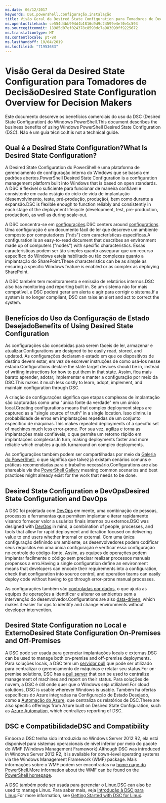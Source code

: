 ```yaml
---
ms.date: 06/12/2017
keywords: DSC,powershell,configuração,instalação
title: Visão Geral da Desired State Configuration para Tomadores de Decisão
ms.openlocfilehash: ce554d4bb994d4b1816d9d9c24599e4ef0e1c593
ms.sourcegitcommit: 18985d07ef024378c8590dc7a983099ff9225672
ms.translationtype: HT
ms.contentlocale: pt-BR
ms.lasthandoff: 10/04/2019
ms.locfileid: "71953683"
---
```

# <a name="desired-state-configuration-overview-for-decision-makers"></a><span data-ttu-id="8a6cf-103">Visão Geral da Desired State Configuration para Tomadores de Decisão</span><span class="sxs-lookup"><span data-stu-id="8a6cf-103">Desired State Configuration Overview for Decision Makers</span></span>

<span data-ttu-id="8a6cf-104">Este documento descreve os benefícios comerciais do uso da DSC (Desired State Configuration) do Windows PowerShell.</span><span class="sxs-lookup"><span data-stu-id="8a6cf-104">This document describes the business benefits of using Windows PowerShell Desired State Configuration (DSC).</span></span> <span data-ttu-id="8a6cf-105">Não é um guia técnico.</span><span class="sxs-lookup"><span data-stu-id="8a6cf-105">It is not a technical guide.</span></span>

## <a name="what-is-desired-state-configuration"></a><span data-ttu-id="8a6cf-106">Qual é a Desired State Configuration?</span><span class="sxs-lookup"><span data-stu-id="8a6cf-106">What Is Desired State Configuration?</span></span>

<span data-ttu-id="8a6cf-107">A Desired State Configuration do PowerShell é uma plataforma de gerenciamento de configuração interna do Windows que se baseia em padrões abertos.</span><span class="sxs-lookup"><span data-stu-id="8a6cf-107">PowerShell Desired State Configuration is a configuration management platform built into Windows that is based on open standards.</span></span> <span data-ttu-id="8a6cf-108">A DSC é flexível o suficiente para funcionar de maneira confiável e consistente em cada estágio do ciclo de vida de implantação (desenvolvimento, teste, pré-produção, produção), bem como durante a expansão.</span><span class="sxs-lookup"><span data-stu-id="8a6cf-108">DSC is flexible enough to function reliably and consistently in each stage of the deployment lifecycle (development, test, pre-production, production), as well as during scale-out.</span></span>

<span data-ttu-id="8a6cf-109">A DSC concentra-se em [configurações](../configurations/configurations.md).</span><span class="sxs-lookup"><span data-stu-id="8a6cf-109">DSC centers around [configurations](../configurations/configurations.md).</span></span>
<span data-ttu-id="8a6cf-110">Uma configuração é um documento fácil de ler que descreve um ambiente composto por computadores ("nós") com características específicas.</span><span class="sxs-lookup"><span data-stu-id="8a6cf-110">A configuration is an easy-to-read document that describes an environment made up of computers ("nodes") with specific characteristics.</span></span>
<span data-ttu-id="8a6cf-111">Essas características podem ser tão simples quanto assegurar que um recurso específico do Windows esteja habilitado ou tão complexas quanto a implantação do SharePoint.</span><span class="sxs-lookup"><span data-stu-id="8a6cf-111">These characteristics can be as simple as ensuring a specific Windows feature is enabled or as complex as deploying SharePoint.</span></span>

<span data-ttu-id="8a6cf-112">A DSC também tem monitoramento e emissão de relatórios internos.</span><span class="sxs-lookup"><span data-stu-id="8a6cf-112">DSC also has monitoring and reporting built in.</span></span>
<span data-ttu-id="8a6cf-113">Se um sistema não for mais compatível, a DSC poderá gerar um alerta e agir para corrigir o sistema.</span><span class="sxs-lookup"><span data-stu-id="8a6cf-113">If a system is no longer compliant, DSC can raise an alert and act to correct the system.</span></span>

## <a name="benefits-of-using-desired-state-configuration"></a><span data-ttu-id="8a6cf-114">Benefícios do Uso da Configuração de Estado Desejado</span><span class="sxs-lookup"><span data-stu-id="8a6cf-114">Benefits of Using Desired State Configuration</span></span>

<span data-ttu-id="8a6cf-115">As configurações são concebidas para serem fáceis de ler, armazenar e atualizar.</span><span class="sxs-lookup"><span data-stu-id="8a6cf-115">Configurations are designed to be easily read, stored, and updated.</span></span>
<span data-ttu-id="8a6cf-116">As configurações declaram o estado em que os dispositivos de destino devem estar, em vez de escrever instruções de como usá-los nesse estado.</span><span class="sxs-lookup"><span data-stu-id="8a6cf-116">Configurations declare the state target devices should be in, instead of writing instructions for how to put them in that state.</span></span>
<span data-ttu-id="8a6cf-117">Assim, fica mais barato aprender, adotar, implementar e manter a configuração por meio da DSC.</span><span class="sxs-lookup"><span data-stu-id="8a6cf-117">This makes it much less costly to learn, adopt, implement, and maintain configuration through DSC.</span></span>

<span data-ttu-id="8a6cf-118">A criação de configurações significa que etapas complexas de implantação são capturadas como uma "única fonte da verdade" em um único local.</span><span class="sxs-lookup"><span data-stu-id="8a6cf-118">Creating configurations means that complex deployment steps are captured as a "single source of truth" in a single location.</span></span>
<span data-ttu-id="8a6cf-119">Isso diminui a probabilidade de erros em implantações repetidas de um conjunto específico de máquinas.</span><span class="sxs-lookup"><span data-stu-id="8a6cf-119">This makes repeated deployments of a specific set of machines much less error-prone.</span></span>
<span data-ttu-id="8a6cf-120">Por sua vez, agiliza e torna as implantações mais confiáveis, o que permite um retorno rápido em implantações complexas.</span><span class="sxs-lookup"><span data-stu-id="8a6cf-120">In turn, making deployments faster and more reliable which enables a quick turnaround on complex deployments.</span></span>

<span data-ttu-id="8a6cf-121">As configurações também podem ser compartilhadas por meio da [Galeria do PowerShell](https://powershellgallery.com), o que significa que talvez já existam cenários comuns e práticas recomendadas para o trabalho necessário.</span><span class="sxs-lookup"><span data-stu-id="8a6cf-121">Configurations are also shareable via the [PowerShell Gallery](https://powershellgallery.com) meaning common scenarios and best practices might already exist for the work that needs to be done.</span></span>


## <a name="desired-state-configuration-and-devops"></a><span data-ttu-id="8a6cf-122">Desired State Configuration e DevOps</span><span class="sxs-lookup"><span data-stu-id="8a6cf-122">Desired State Configuration and DevOps</span></span>

<span data-ttu-id="8a6cf-123">A DSC foi projetada com [DevOps](http://blogs.technet.com/b/ashleymcglone/archive/2015/11/20/devops-for-n00bs-ie-windows-people.aspx) em mente, uma combinação de pessoas, processos e ferramentas que permitem implantar e iterar rapidamente visando fornecer valor a usuários finais internos ou externos.</span><span class="sxs-lookup"><span data-stu-id="8a6cf-123">DSC was designed with [DevOps](http://blogs.technet.com/b/ashleymcglone/archive/2015/11/20/devops-for-n00bs-ie-windows-people.aspx) in mind, a combination of people, processes, and tools that allow for rapid deployment and iteration focused on delivering value to end users whether internal or external.</span></span>
<span data-ttu-id="8a6cf-124">Com uma única configuração definindo um ambiente, os desenvolvedores podem codificar seus requisitos em uma única configuração e verificar essa configuração no controle do código-fonte. Assim, as equipes de operações podem implantar facilmente o código sem precisar realizar processos manuais propensos a erro.</span><span class="sxs-lookup"><span data-stu-id="8a6cf-124">Having a single configuration define an environment means that developers can encode their requirements into a configuration, check that configuration into source control, and operation teams can easily deploy code without having to go through error-prone manual processes.</span></span>

<span data-ttu-id="8a6cf-125">As configurações também são [controladas por dados](../configurations/configData.md), o que ajuda as equipes de operações a identificar e alterar os ambientes sem a intervenção do desenvolvedor.</span><span class="sxs-lookup"><span data-stu-id="8a6cf-125">Configurations are also [data-driven](../configurations/configData.md), which makes it easier for ops to identify and change environments without developer intervention.</span></span>

## <a name="desired-state-configuration-on-premises-and-off-premises"></a><span data-ttu-id="8a6cf-126">Desired State Configuration no Local e Externo</span><span class="sxs-lookup"><span data-stu-id="8a6cf-126">Desired State Configuration On-Premises and Off-Premises</span></span>
<span data-ttu-id="8a6cf-127">A DSC pode ser usada para gerenciar implantações locais e externas.</span><span class="sxs-lookup"><span data-stu-id="8a6cf-127">DSC can be used to manage both on-premise and off-premise deployments.</span></span>
<span data-ttu-id="8a6cf-128">Para soluções locais, a DSC tem um [servidor pull](../pull-server/pullServer.md) que pode ser utilizado para centralizar o gerenciamento de máquinas e relatar seu status.</span><span class="sxs-lookup"><span data-stu-id="8a6cf-128">For on-premise solutions, DSC has a [pull server](../pull-server/pullServer.md) that can be used to centralize management of machines and report on their status.</span></span>
<span data-ttu-id="8a6cf-129">Para soluções de nuvem, a DSC é útil onde quer que o Windows seja utilizável.</span><span class="sxs-lookup"><span data-stu-id="8a6cf-129">For cloud solutions, DSC is usable wherever Windows is usable.</span></span>
<span data-ttu-id="8a6cf-130">Também há ofertas específicas do Azure integradas na Configuração de Estado Desejado, como a [Automação do Azure](https://azure.microsoft.com/en-us/documentation/services/automation/), que centraliza os relatórios de DSC.</span><span class="sxs-lookup"><span data-stu-id="8a6cf-130">There are also specific offerings from Azure built on Desired State Configuration, such as [Azure Automation](https://azure.microsoft.com/en-us/documentation/services/automation/), which centralizes reporting of DSC.</span></span>

## <a name="dsc-and-compatibility"></a><span data-ttu-id="8a6cf-131">DSC e Compatibilidade</span><span class="sxs-lookup"><span data-stu-id="8a6cf-131">DSC and Compatibility</span></span>

<span data-ttu-id="8a6cf-132">Embora a DSC tenha sido introduzida no Windows Server 2012 R2, ela está disponível para sistemas operacionais de nível inferior por meio do pacote do WMF (Windows Management Framework).</span><span class="sxs-lookup"><span data-stu-id="8a6cf-132">Although DSC was introduced in Windows Server 2012 R2, it is available for down-level operating systems via the Windows Management Framework (WMF) package.</span></span>
<span data-ttu-id="8a6cf-133">Mais informações sobre o WMF podem ser encontradas na [home page do PowerShell](/powershell/).</span><span class="sxs-lookup"><span data-stu-id="8a6cf-133">More information about the WMF can be found on the [PowerShell homepage](/powershell/).</span></span>

<span data-ttu-id="8a6cf-134">A DSC também pode ser usada para gerenciar o Linux.</span><span class="sxs-lookup"><span data-stu-id="8a6cf-134">DSC can also be used to manage Linux.</span></span> <span data-ttu-id="8a6cf-135">Para saber mais, veja [Introdução à DSC para Linux](../getting-started/lnxGettingStarted.md).</span><span class="sxs-lookup"><span data-stu-id="8a6cf-135">For more information, see [Getting Started with DSC for Linux](../getting-started/lnxGettingStarted.md).</span></span>
